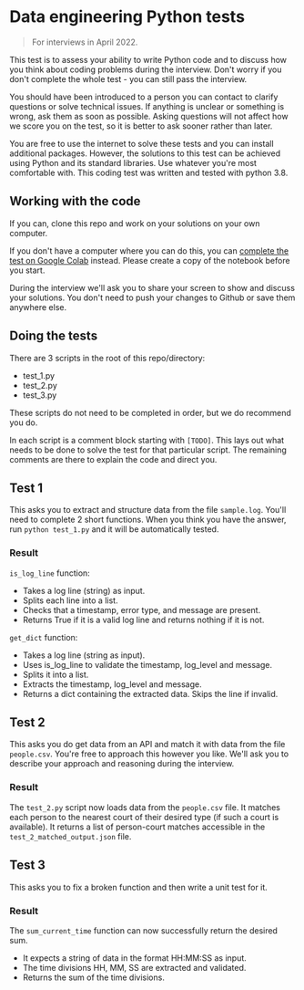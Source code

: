 # Data engineering Python tests

> For interviews in April 2022.

This test is to assess your ability to write Python code and to discuss how you think about coding problems during the interview. Don't worry if you don't complete the whole test - you can still pass the interview.

You should have been introduced to a person you can contact to clarify questions or solve technical issues. If anything is unclear or something is wrong, ask them as soon as possible. Asking questions will not affect how we score you on the test, so it is better to ask sooner rather than later.

You are free to use the internet to solve these tests and you can install additional packages. However, the solutions to this test can be achieved using Python and its standard libraries. Use whatever you're most comfortable with. This coding test was written and tested with python 3.8.

## Working with the code

If you can, clone this repo and work on your solutions on your own computer. 

If you don't have a computer where you can do this, you can [complete the test on Google Colab](https://colab.research.google.com/drive/1jIYgeEKarkr6FHAnys6wVSoTIl24PjW6?usp=sharing) instead. Please create a copy of the notebook before you start.

During the interview we'll ask you to share your screen to show and discuss your solutions. You don't need to push your changes to Github or save them anywhere else.


## Doing the tests

There are 3 scripts in the root of this repo/directory:

- test_1.py
- test_2.py
- test_3.py

These scripts do not need to be completed in order, but we do recommend you do.

In each script is a comment block starting with `[TODO]`. This lays out what needs to be done to solve the test for that particular script. The remaining comments are there to explain the code and direct you.

## Test 1
This asks you to extract and structure data from the file `sample.log`. You'll need to complete 2 short functions.
When you think you have the answer, run `python test_1.py` and it will be automatically tested.

### Result
`is_log_line` function:
- Takes a log line (string) as input.
- Splits each line into a list.
- Checks that a timestamp, error type, and message are present.
- Returns True if it is a valid log line and returns nothing if it is not.

`get_dict` function:
- Takes a log line (string as input).
- Uses is_log_line to validate the timestamp, log_level and message.
- Splits it into a list.
- Extracts the timestamp, log_level and message.
- Returns a dict containing the extracted data. Skips the line if invalid.

## Test 2
This asks you do get data from an API and match it with data from the file `people.csv`. 
You're free to approach this however you like. We'll ask you to describe your approach and reasoning during the interview.

### Result
The `test_2.py` script now loads data from the `people.csv` file. 
It matches each person to the nearest court of their desired type (if such a court is available).
It returns a list of person-court matches accessible in the `test_2_matched_output.json` file.

## Test 3
This asks you to fix a broken function and then write a unit test for it.

### Result
The `sum_current_time` function can now successfully return the desired sum.
- It expects a string of data in the format HH:MM:SS as input.
- The time divisions HH, MM, SS are extracted and validated.
- Returns the sum of the time divisions.

